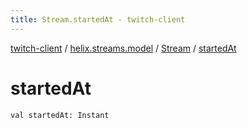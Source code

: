 ```yaml
---
title: Stream.startedAt - twitch-client
---
```


[twitch-client](../../index.html) / [helix.streams.model](../index.html) / [Stream](index.html) / [startedAt](./started-at.html)

# startedAt

`val startedAt: Instant`